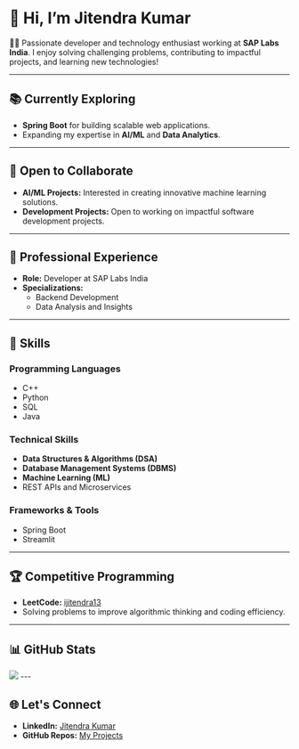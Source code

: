 # 👋 Hi, I’m **Jitendra Kumar**

👨‍💻 Passionate developer and technology enthusiast working at **SAP Labs India**. I enjoy solving challenging problems, contributing to impactful projects, and learning new technologies!  

---

## 📚 Currently Exploring  

- **Spring Boot** for building scalable web applications.  
- Expanding my expertise in **AI/ML** and **Data Analytics**.  

---

## 🤝 Open to Collaborate  

- **AI/ML Projects:** Interested in creating innovative machine learning solutions.  
- **Development Projects:** Open to working on impactful software development projects.  

---

## 💼 Professional Experience  

- **Role:** Developer at SAP Labs India  
- **Specializations:**  
  - Backend Development  
  - Data Analysis and Insights  
---

## 🎯 Skills  

### **Programming Languages**  
- C++  
- Python  
- SQL  
- Java  

### **Technical Skills**  
- **Data Structures & Algorithms (DSA)**  
- **Database Management Systems (DBMS)**  
- **Machine Learning (ML)**  
- REST APIs and Microservices  

### **Frameworks & Tools**  
- Spring Boot  
- Streamlit  

---

## 🏆 Competitive Programming  

- **LeetCode:** [ijitendra13](https://leetcode.com/ijitendra13)  
- Solving problems to improve algorithmic thinking and coding efficiency.  

---

## 📊 GitHub Stats  

<img src="https://github-readme-stats.vercel.app/api?username=jitendrakumar13&show_icons=true&title_color=ffffff&icon_color=bb2acf&text_color=daf7dc&bg_color=151515">  
<!-- <img src="https://github-readme-streak-stats.herokuapp.com?user=jitendrakumar13&theme=dark&hide_border=true" alt="GitHub Streak Stats">  
 -->
---

## 🌐 Let's Connect  

- **LinkedIn:** [Jitendra Kumar](https://www.linkedin.com/in/jeetu182370/)  
- **GitHub Repos:** [My Projects](https://github.com/jitendrakumar13)  
